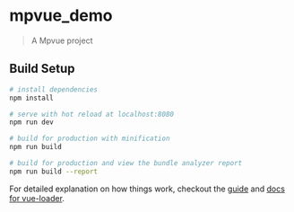 # mpvue_demo

> A Mpvue project

## Build Setup

``` bash
# install dependencies
npm install

# serve with hot reload at localhost:8080
npm run dev

# build for production with minification
npm run build

# build for production and view the bundle analyzer report
npm run build --report
```

For detailed explanation on how things work, checkout the [guide](http://vuejs-templates.github.io/webpack/) and [docs for vue-loader](http://vuejs.github.io/vue-loader).


<!--
# 记录一下开发问题
mpvue不支持 ';' ，输入 ';' 直接报错（太tmd坑爹了）
mpvue使用制表符tab（缩进使用 tab）时，必须设置为2个空格，非2个空格报错
每个vue，js等编写完之后，必须预留一行（多回车几次就可以了）
例子
let serverPath = 'http://www.abc.com/api/'
function posts (url) {
  let all = serverPath + url
  return all
}
posts('')

export function post (url) {
  let all = serverPath + url
  return all
}

// module.exports = {
//   post: post
// }
-->
